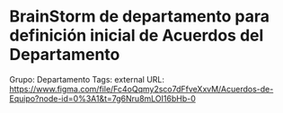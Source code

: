 # BrainStorm de departamento para definición inicial de Acuerdos del Departamento

Grupo: Departamento
Tags: external
URL: https://www.figma.com/file/Fc4oQqmy2sco7dFfveXxvM/Acuerdos-de-Equipo?node-id=0%3A1&t=7g6Nru8mLOI16bHb-0